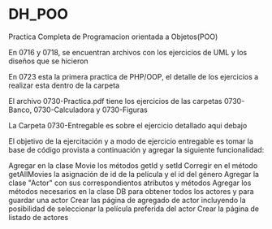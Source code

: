 # DH_POO

Practica Completa de Programacion orientada a Objetos(POO)

En 0716 y 0718, se encuentran archivos con los ejercicios de UML y los diseños que se hicieron  

En 0723 esta la primera practica de PHP/OOP, el detalle de los ejercicios a realizar esta dentro de la carpeta

El archivo 0730-Practica.pdf tiene los ejercicios de las carpetas 0730-Banco, 0730-Calculadora y 0730-Figuras


La Carpeta 0730-Entregable es sobre el ejercicio detallado aqui debajo

El objetivo de la ejercitación y a modo de ejercicio entregable es tomar la base de código provista a continuación y agregar la siguiente funcionalidad:

Agregar en la clase Movie los métodos getId y setId
Corregir en el método getAllMovies la asignación de id de la película y el id del género
Agregar la clase "Actor" con sus correspondientos atributos y métodos
Agregar los métodos necesarios en la clase DB para obtener todos los actores y para guardar una actor
Crear las página de agregado de actor incluyendo la posibilidad de seleccionar la película preferida del actor
Crear la página de listado de actores
